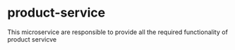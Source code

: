 # product-service
This microservice are responsible to provide all the required functionality of product servicve 
